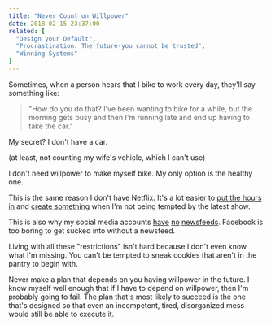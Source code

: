 ```yaml
---
title: "Never Count on Willpower"
date: 2018-02-15 23:37:00
related: [
  "Design your Default",
  "Procrastination: The future-you cannot be trusted",
  "Winning Systems"
]
---
```


Sometimes, when a person hears that I bike to work every day, they'll say something like:

> "How do you do that? I've been wanting to bike for a while, but the morning gets busy and then I'm running late and end up having to take the car."

My secret? I don't have a car.

(at least, not counting my wife's vehicle, which I can't use)

I don't need willpower to make myself bike. My only option is the healthy one.

This is the same reason I don't have Netflix. It's a lot easier to [put the hours in]({{site.url}}/2013/11/01/put-the-hours-in/) and [create something]({{site.url}}/2016/02/08/don-hertzfeldt-on-creative-work/) when I'm not being tempted by the latest show.

This is also why my social media accounts [have](https://chrome.google.com/webstore/detail/df-youtube-distraction-fr/mjdepdfccjgcndkmemponafgioodelna/related?hl=en-US) [no](https://github.com/bryanbraun/twitter-timeline-eradicator) [newsfeeds](https://chrome.google.com/webstore/detail/news-feed-eradicator-for/fjcldmjmjhkklehbacihaiopjklihlgg?hl=en). Facebook is too boring to get sucked into without a newsfeed.

Living with all these "restrictions" isn't hard because I don't even know what I'm missing. You can't be tempted to sneak cookies that aren't in the pantry to begin with.

Never make a plan that depends on you having willpower in the future. I know myself well enough that if I have to depend on willpower, then I'm probably going to fail. The plan that's most likely to succeed is the one that's designed so that even an incompetent, tired, disorganized mess would still be able to execute it.

